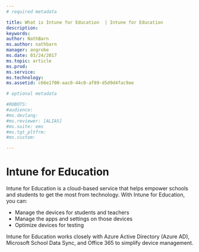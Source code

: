 ```yaml
---
# required metadata

title: What is Intune for Education  | Intune for Education
description:
keywords:
author: NathBarn
ms.author: nathbarn
manager: angrobe
ms.date: 03/24/2017
ms.topic: article
ms.prod:
ms.service:
ms.technology:
ms.assetid: c66e1700-aac0-44c0-af89-d5d9d4fac9ae

# optional metadata

#ROBOTS:
#audience:
#ms.devlang:
#ms.reviewer: [ALIAS]
#ms.suite: ems
#ms.tgt_pltfrm:
#ms.custom:

---
```


# Intune for Education

Intune for Education is a cloud-based service that helps empower schools and students to get the most from technology. With Intune for Education, you can:
- Manage the devices for students and teachers
- Manage the apps and settings on those devices
- Optimize devices for testing

Intune for Education works closely with Azure Active Directory (Azure AD), Microsoft School Data Sync, and Office 365 to simplify device management.
